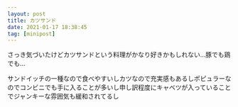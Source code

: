 ```yaml
---
layout: post
title: カツサンド
date: 2021-01-17 18:38:45
tag: [minipost]
---
```


さっき気づいたけどカツサンドという料理がかなり好きかもしれない...豚でも鶏でも...

サンドイッチの一種なので食べやすいしカツなので充実感もあるしポピュラーなのでコンビニでも手に入ることが多いし申し訳程度にキャベツが入っていることでジャンキーな雰囲気も緩和されてるし
